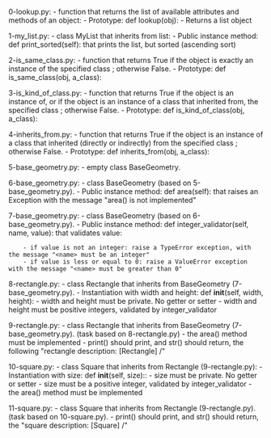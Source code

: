0-lookup.py:
	-  function that returns the list of available attributes and methods of an object:
	- Prototype: def lookup(obj):
	- Returns a list object

1-my_list.py:
	- class MyList that inherits from list:
	- Public instance method: def print_sorted(self): that prints the list, but sorted (ascending sort)

2-is_same_class.py:
	- function that returns True if the object is exactly an instance of the specified class ; otherwise False.
	- Prototype: def is_same_class(obj, a_class):

3-is_kind_of_class.py:
	- function that returns True if the object is an instance of, or if the object is an instance of a class that inherited from, the specified class ; otherwise False.
	- Prototype: def is_kind_of_class(obj, a_class):

4-inherits_from.py:
	- function that returns True if the object is an instance of a class that inherited (directly or indirectly) from the specified class ; otherwise False.
	- Prototype: def inherits_from(obj, a_class):

5-base_geometry.py:
	- empty class BaseGeometry.

6-base_geometry.py:
	- class BaseGeometry (based on 5-base_geometry.py).
	- Public instance method: def area(self): that raises an Exception with the message "area() is not implemented"

7-base_geometry.py:
	- class BaseGeometry (based on 6-base_geometry.py).
	- Public instance method: def integer_validator(self, name, value): that validates value:

		- if value is not an integer: raise a TypeError exception, with the message "<name> must be an integer"
		- if value is less or equal to 0: raise a ValueError exception with the message "<name> must be greater than 0"

8-rectangle.py:
	- class Rectangle that inherits from BaseGeometry (7-base_geometry.py).
	- Instantiation with width and height: def __init__(self, width, height):
		- width and height must be private. No getter or setter
		- width and height must be positive integers, validated by integer_validator

9-rectangle.py:
	- class Rectangle that inherits from BaseGeometry (7-base_geometry.py). (task based on 8-rectangle.py)
	- the area() method must be implemented
	- print() should print, and str() should return, the following "rectangle description: [Rectangle] <width>/<height>"

10-square.py:
	- class Square that inherits from Rectangle (9-rectangle.py):
	- Instantiation with size: def __init__(self, size)::
		- size must be private. No getter or setter
		- size must be a positive integer, validated by integer_validator
	- the area() method must be implemented

11-square.py:
	- class Square that inherits from Rectangle (9-rectangle.py). (task based on 10-square.py).
	- print() should print, and str() should return, the "square description: [Square] <width>/<height>"
